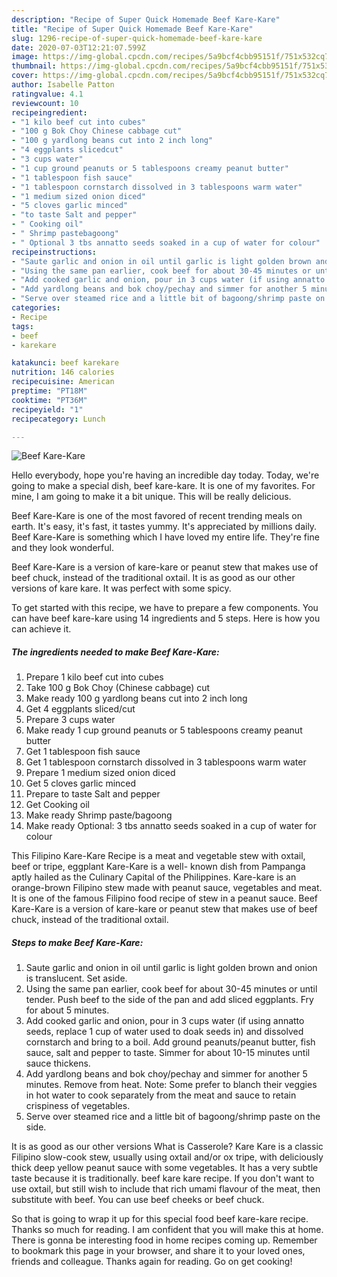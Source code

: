```yaml
---
description: "Recipe of Super Quick Homemade Beef Kare-Kare"
title: "Recipe of Super Quick Homemade Beef Kare-Kare"
slug: 1296-recipe-of-super-quick-homemade-beef-kare-kare
date: 2020-07-03T12:21:07.599Z
image: https://img-global.cpcdn.com/recipes/5a9bcf4cbb95151f/751x532cq70/beef-kare-kare-recipe-main-photo.jpg
thumbnail: https://img-global.cpcdn.com/recipes/5a9bcf4cbb95151f/751x532cq70/beef-kare-kare-recipe-main-photo.jpg
cover: https://img-global.cpcdn.com/recipes/5a9bcf4cbb95151f/751x532cq70/beef-kare-kare-recipe-main-photo.jpg
author: Isabelle Patton
ratingvalue: 4.1
reviewcount: 10
recipeingredient:
- "1 kilo beef cut into cubes"
- "100 g Bok Choy Chinese cabbage cut"
- "100 g yardlong beans cut into 2 inch long"
- "4 eggplants slicedcut"
- "3 cups water"
- "1 cup ground peanuts or 5 tablespoons creamy peanut butter"
- "1 tablespoon fish sauce"
- "1 tablespoon cornstarch dissolved in 3 tablespoons warm water"
- "1 medium sized onion diced"
- "5 cloves garlic minced"
- "to taste Salt and pepper"
- " Cooking oil"
- " Shrimp pastebagoong"
- " Optional 3 tbs annatto seeds soaked in a cup of water for colour"
recipeinstructions:
- "Saute garlic and onion in oil until garlic is light golden brown and onion is translucent. Set aside."
- "Using the same pan earlier, cook beef for about 30-45 minutes or until tender. Push beef to the side of the pan and add sliced eggplants. Fry for about 5 minutes."
- "Add cooked garlic and onion, pour in 3 cups water (if using annatto seeds, replace 1 cup of water used to doak seeds in) and dissolved cornstarch and bring to a boil. Add ground peanuts/peanut butter, fish sauce, salt and pepper to taste. Simmer for about 10-15 minutes until sauce thickens."
- "Add yardlong beans and bok choy/pechay and simmer for another 5 minutes. Remove from heat. Note: Some prefer to blanch their veggies in hot water to cook separately from the meat and sauce to retain crispiness of vegetables."
- "Serve over steamed rice and a little bit of bagoong/shrimp paste on the side."
categories:
- Recipe
tags:
- beef
- karekare

katakunci: beef karekare 
nutrition: 146 calories
recipecuisine: American
preptime: "PT18M"
cooktime: "PT36M"
recipeyield: "1"
recipecategory: Lunch

---
```



![Beef Kare-Kare](https://img-global.cpcdn.com/recipes/5a9bcf4cbb95151f/751x532cq70/beef-kare-kare-recipe-main-photo.jpg)

Hello everybody, hope you're having an incredible day today. Today, we're going to make a special dish, beef kare-kare. It is one of my favorites. For mine, I am going to make it a bit unique. This will be really delicious.

Beef Kare-Kare is one of the most favored of recent trending meals on earth. It's easy, it's fast, it tastes yummy. It's appreciated by millions daily. Beef Kare-Kare is something which I have loved my entire life. They're fine and they look wonderful.

Beef Kare-Kare is a version of kare-kare or peanut stew that makes use of beef chuck, instead of the traditional oxtail. It is as good as our other versions of kare kare. It was perfect with some spicy.


To get started with this recipe, we have to prepare a few components. You can have beef kare-kare using 14 ingredients and 5 steps. Here is how you can achieve it.

<!--inarticleads1-->

##### The ingredients needed to make Beef Kare-Kare:

1. Prepare 1 kilo beef cut into cubes
1. Take 100 g Bok Choy (Chinese cabbage) cut
1. Make ready 100 g yardlong beans cut into 2 inch long
1. Get 4 eggplants sliced/cut
1. Prepare 3 cups water
1. Make ready 1 cup ground peanuts or 5 tablespoons creamy peanut butter
1. Get 1 tablespoon fish sauce
1. Get 1 tablespoon cornstarch dissolved in 3 tablespoons warm water
1. Prepare 1 medium sized onion diced
1. Get 5 cloves garlic minced
1. Prepare to taste Salt and pepper
1. Get  Cooking oil
1. Make ready  Shrimp paste/bagoong
1. Make ready  Optional: 3 tbs annatto seeds soaked in a cup of water for colour


This Filipino Kare-Kare Recipe is a meat and vegetable stew with oxtail, beef or tripe, eggplant Kare-Kare is a well- known dish from Pampanga aptly hailed as the Culinary Capital of the Philippines. Kare-kare is an orange-brown Filipino stew made with peanut sauce, vegetables and meat. It is one of the famous Filipino food recipe of stew in a peanut sauce. Beef Kare-Kare is a version of kare-kare or peanut stew that makes use of beef chuck, instead of the traditional oxtail. 

<!--inarticleads2-->

##### Steps to make Beef Kare-Kare:

1. Saute garlic and onion in oil until garlic is light golden brown and onion is translucent. Set aside.
1. Using the same pan earlier, cook beef for about 30-45 minutes or until tender. Push beef to the side of the pan and add sliced eggplants. Fry for about 5 minutes.
1. Add cooked garlic and onion, pour in 3 cups water (if using annatto seeds, replace 1 cup of water used to doak seeds in) and dissolved cornstarch and bring to a boil. Add ground peanuts/peanut butter, fish sauce, salt and pepper to taste. Simmer for about 10-15 minutes until sauce thickens.
1. Add yardlong beans and bok choy/pechay and simmer for another 5 minutes. Remove from heat. Note: Some prefer to blanch their veggies in hot water to cook separately from the meat and sauce to retain crispiness of vegetables.
1. Serve over steamed rice and a little bit of bagoong/shrimp paste on the side.


It is as good as our other versions What is Casserole? Kare Kare is a classic Filipino slow-cook stew, usually using oxtail and/or ox tripe, with deliciously thick deep yellow peanut sauce with some vegetables. It has a very subtle taste because it is traditionally. beef kare kare recipe. If you don&#39;t want to use oxtail, but still wish to include that rich umami flavour of the meat, then substitute with beef. You can use beef cheeks or beef chuck. 

So that is going to wrap it up for this special food beef kare-kare recipe. Thanks so much for reading. I am confident that you will make this at home. There is gonna be interesting food in home recipes coming up. Remember to bookmark this page in your browser, and share it to your loved ones, friends and colleague. Thanks again for reading. Go on get cooking!

